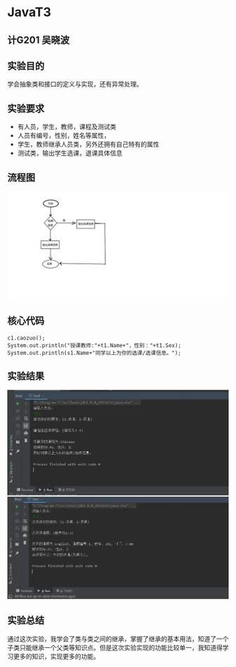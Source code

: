# JavaT3

## 计G201 吴晓波

## 实验目的

学会抽象类和接口的定义与实现，还有异常处理。

## 实验要求

* 有人员，学生，教师，课程及测试类
* 人员有编号，性别，姓名等属性，
* 学生，教师继承人员类，另外还拥有自己特有的属性
* 测试类，输出学生选课，退课具体信息

## 流程图

![](https://github.com/INHOPEKEEP/JavaT2/blob/main/picture/liuchengtu.png)

## 核心代码
```
c1.caozuo();
System.out.println("授课教师:"+t1.Name+"，性别："+t1.Sex);
System.out.println(s1.Name+"同学以上为你的选课/选课信息。");
```

## 实验结果

![](https://github.com/INHOPEKEEP/JavaT2/blob/main/picture/1.PNG)
![](https://github.com/INHOPEKEEP/JavaT2/blob/main/picture/2.PNG)

## 实验总结
通过这次实验，我学会了类与类之间的继承，掌握了继承的基本用法，知道了一个子类只能继承一个父类等知识点。但是这次实验实现的功能比较单一，我知道得学习更多的知识，实现更多的功能。

